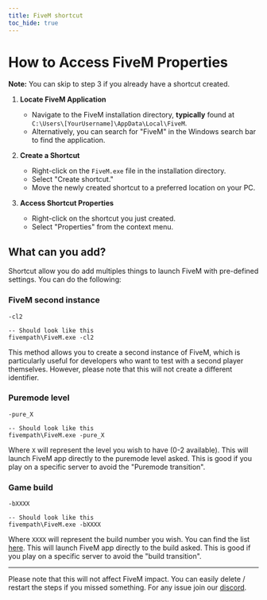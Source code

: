 ```yaml
---
title: FiveM shortcut
toc_hide: true
---
```


# How to Access FiveM Properties
**Note:** You can skip to step 3 if you already have a shortcut created.

1. **Locate FiveM Application**
   - Navigate to the FiveM installation directory, **typically** found at `C:\Users\[YourUsername]\AppData\Local\FiveM`.
   - Alternatively, you can search for "FiveM" in the Windows search bar to find the application.

2. **Create a Shortcut**
   - Right-click on the `FiveM.exe` file in the installation directory.
   - Select "Create shortcut."
   - Move the newly created shortcut to a preferred location on your PC.

3. **Access Shortcut Properties**
   - Right-click on the shortcut you just created.
   - Select "Properties" from the context menu.


## What can you add?

Shortcut allow you do add multiples things to launch FiveM with pre-defined settings. You can do the following:

### FiveM second instance

```
-cl2

-- Should look like this
fivempath\FiveM.exe -cl2
```

This method allows you to create a second instance of FiveM, which is particularly useful for developers who want to test with a second player themselves. However, please note that this will not create a different identifier.

### Puremode level

```
-pure_X

-- Should look like this
fivempath\FiveM.exe -pure_X
```

Where `X` will represent the level you wish to have (0-2 available). This will launch FiveM app directly to the puremode level asked. This is good if you play on a specific server to avoid the "Puremode transition".

### Game build

```
-bXXXX

-- Should look like this
fivempath\FiveM.exe -bXXXX
```

Where `XXXX` will represent the build number you wish. You can find the list [here](docs/server-manual/server-commands/#sv_enforcegamebuild-build). This will launch FiveM app directly to the build asked. This is good if you play on a specific server to avoid the "build transition".

---

Please note that this will not affect FiveM impact. You can easily delete / restart the steps if you missed something. For any issue join our [discord](discord.gg/fivem).
